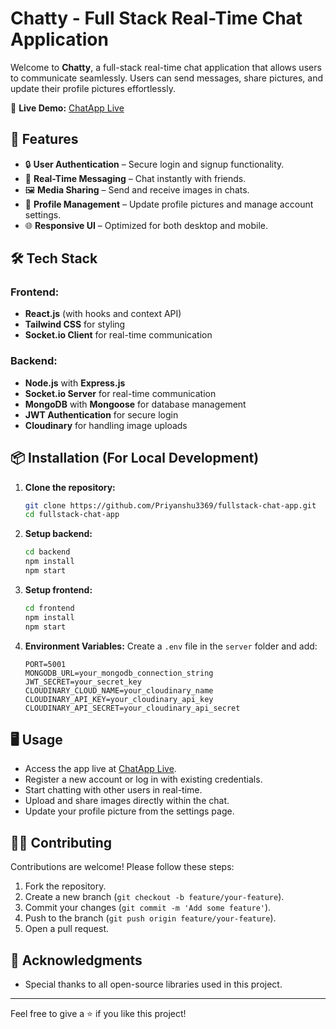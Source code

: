 # Chatty - Full Stack Real-Time Chat Application

Welcome to **Chatty**, a full-stack real-time chat application that allows users to communicate seamlessly. Users can send messages, share pictures, and update their profile pictures effortlessly.

🔗 **Live Demo:** [ChatApp Live](https://fullstack-chat-app-x0jh.onrender.com)

## 🚀 Features

- 🔒 **User Authentication** – Secure login and signup functionality.
- 💬 **Real-Time Messaging** – Chat instantly with friends.
- 🖼️ **Media Sharing** – Send and receive images in chats.
- 👤 **Profile Management** – Update profile pictures and manage account settings.
- 🌐 **Responsive UI** – Optimized for both desktop and mobile.

## 🛠️ Tech Stack

### Frontend:
- **React.js** (with hooks and context API)
- **Tailwind CSS** for styling
- **Socket.io Client** for real-time communication

### Backend:
- **Node.js** with **Express.js**
- **Socket.io Server** for real-time communication
- **MongoDB** with **Mongoose** for database management
- **JWT Authentication** for secure login
- **Cloudinary** for handling image uploads

## 📦 Installation (For Local Development)

1. **Clone the repository:**
   ```bash
   git clone https://github.com/Priyanshu3369/fullstack-chat-app.git
   cd fullstack-chat-app
   ```

2. **Setup backend:**
   ```bash
   cd backend
   npm install
   npm start
   ```

3. **Setup frontend:**
   ```bash
   cd frontend
   npm install
   npm start
   ```

4. **Environment Variables:**
   Create a `.env` file in the `server` folder and add:
   ```env
   PORT=5001
   MONGODB_URL=your_mongodb_connection_string
   JWT_SECRET=your_secret_key
   CLOUDINARY_CLOUD_NAME=your_cloudinary_name
   CLOUDINARY_API_KEY=your_cloudinary_api_key
   CLOUDINARY_API_SECRET=your_cloudinary_api_secret
   ```

## 🖥️ Usage

- Access the app live at [ChatApp Live](https://fullstack-chat-app-x0jh.onrender.com).
- Register a new account or log in with existing credentials.
- Start chatting with other users in real-time.
- Upload and share images directly within the chat.
- Update your profile picture from the settings page.

## 🧑‍💻 Contributing

Contributions are welcome! Please follow these steps:

1. Fork the repository.
2. Create a new branch (`git checkout -b feature/your-feature`).
3. Commit your changes (`git commit -m 'Add some feature'`).
4. Push to the branch (`git push origin feature/your-feature`).
5. Open a pull request.

## 🙌 Acknowledgments

- Special thanks to all open-source libraries used in this project.

---

Feel free to give a ⭐ if you like this project!

